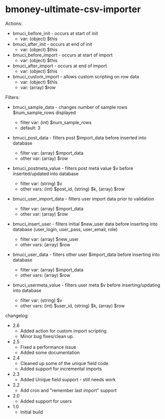 bmoney-ultimate-csv-importer
=================


Actions:

* bmuci_before_init - occurs at start of init
	* var: (object) $this
* bmuci_after_init - occurs at end of init
	* var: (object) $this
* bmuci_before_import - occurs at start of import
	* var: (object) $this
* bmuci_after_import - occurs at end of import
	* var: (object) $this
* bmuci_custom_import - allows custom scripting on row data
	* var: (object) $this
	* var: (array) $row

Filters:

* bmuci_sample_data - changes number of sample rows $num_sample_rows displayed
	* filter var: (int) $num_sample_rows
	* default: 3
	
* bmuci_post_data - filters post $import_data before inserted into database
	* filter var: (array) $import_data
	* other var: (array) $row
* bmuci_postmeta_value - filters post meta value $v before inserted/updated into database
	* filter var: (string) $v
	* other vars: (int) $post_id, (string) $k, (array) $row
	
* bmuci_user_import_data - filters user import data prior to validation
	* filter var: (array) $import_data
	* other var: (array) $row
* bmuci_insert_user - filters initial $new_user data before inserting into database (user_login, user_pass, user_email, role)
	* filter var: (array) $new_user
	* other vars: (array) $row
* bmuci_user_data - filters other user $import_data before inserting into database
	* filter var: (array) $import_data
	* other vars: (array) $row
* bmuci_usermeta_value - filters user meta $v before inserting/updating into database
	* filter var: (string) $v
	* other vars: (int) $user_id, (string) $k, (array) $row


changelog:
* 2.6
	* Added action for custom import scripting
	* Minor bug fixes/clean up.
* 2.5
	* Fixed a performance issue
	* Added some documentation
* 2.4
	* Cleaned up some of the unique field code.
	* Added support for incremental imports
* 2.3
	* Added Unique field support - still needs work
* 2.2
	* Add cron and "remember last import" support
* 2.0
	* Added support for users
* 1.0
	* Initial build
